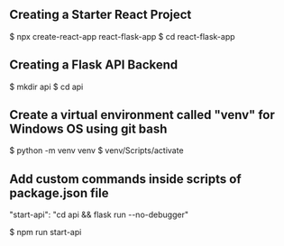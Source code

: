## Creating a Starter React Project

$ npx create-react-app react-flask-app
$ cd react-flask-app

## Creating a Flask API Backend

$ mkdir api
$ cd api


## Create a virtual environment called "venv" for Windows OS using git bash

$ python -m venv venv
$ venv/Scripts/activate

## Add custom commands inside scripts of package.json file

"start-api": "cd api && flask run --no-debugger"

$ npm run start-api

## 



